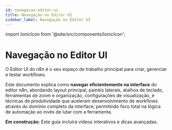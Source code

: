 ```yaml
---
id: navegacao-editor-ui
title: Navegação no Editor UI
sidebar_label: Navegação no Editor UI
---
```

import IonicIcon from '@site/src/components/IonicIcon';

# <IonicIcon name="navigate-outline" size={32} /> Navegação no Editor UI

O Editor UI do n8n é o seu espaço de trabalho principal para criar, gerenciar e testar workflows.

Este documento explica como **navegar eficientemente na interface** do editor n8n, abordando layout principal, painéis laterais, atalhos de teclado, ferramentas de zoom e organização, configurações de visualização, e técnicas de produtividade que aceleram desenvolvimento de workflows através do domínio completo da interface, permitindo foco total na lógica de automação ao invés de lutar com a ferramenta.

<div class="em-construcao">
  <IonicIcon name="construct-outline" size={16} /> 
  <strong>Em construção:</strong> Este guia incluirá vídeos interativos e dicas avançadas.
</div>
